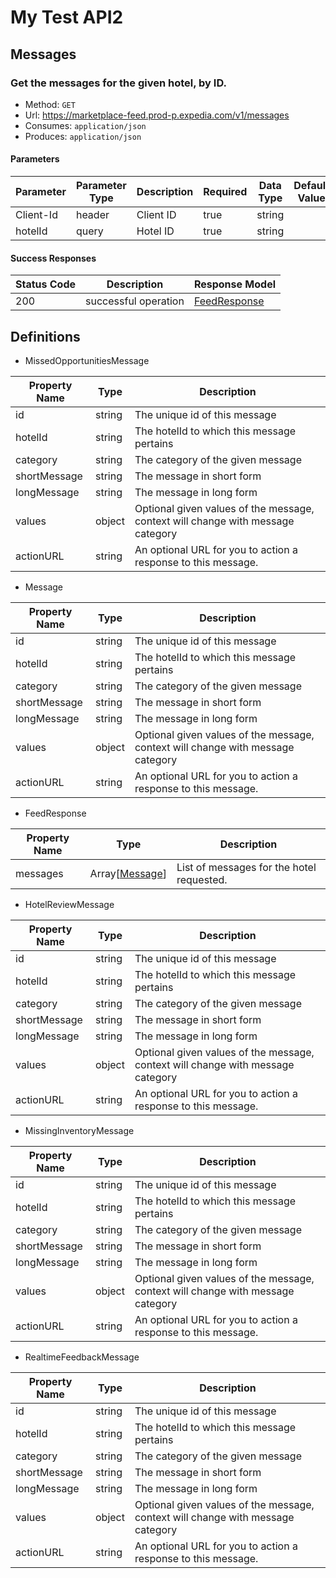 # My Test API2
## Messages
### Get the messages for the given hotel, by ID.
- Method: `GET`
- Url: https://marketplace-feed.prod-p.expedia.com/v1/messages
- Consumes: `application/json`
- Produces: `application/json`

#### Parameters
Parameter | Parameter Type | Description | Required | Data Type | Default Value
--------- | -------------- | ----------- | -------- | --------- | -------------
Client-Id | header | Client ID | true | string | 
hotelId | query | Hotel ID | true | string | 

#### Success Responses
Status Code | Description | Response Model
----------- | ----------- | --------------
200 | successful operation | [FeedResponse](#/definitions/FeedResponse)

## Definitions
- <a name="/definitions/MissedOpportunitiesMessage"></a>MissedOpportunitiesMessage

Property Name | Type | Description
------------- | ---- | -----------
id | string | The unique id of this message
hotelId | string | The hotelId to which this message pertains
category | string | The category of the given message
shortMessage | string | The message in short form
longMessage | string | The message in long form
values | object | Optional given values of the message, context will change with message category
actionURL | string | An optional URL for you to action a response to this message.

- <a name="/definitions/Message"></a>Message

Property Name | Type | Description
------------- | ---- | -----------
id | string | The unique id of this message
hotelId | string | The hotelId to which this message pertains
category | string | The category of the given message
shortMessage | string | The message in short form
longMessage | string | The message in long form
values | object | Optional given values of the message, context will change with message category
actionURL | string | An optional URL for you to action a response to this message.

- <a name="/definitions/FeedResponse"></a>FeedResponse

Property Name | Type | Description
------------- | ---- | -----------
messages | Array[[Message](#/definitions/Message)] | List of messages for the hotel requested.

- <a name="/definitions/HotelReviewMessage"></a>HotelReviewMessage

Property Name | Type | Description
------------- | ---- | -----------
id | string | The unique id of this message
hotelId | string | The hotelId to which this message pertains
category | string | The category of the given message
shortMessage | string | The message in short form
longMessage | string | The message in long form
values | object | Optional given values of the message, context will change with message category
actionURL | string | An optional URL for you to action a response to this message.

- <a name="/definitions/MissingInventoryMessage"></a>MissingInventoryMessage

Property Name | Type | Description
------------- | ---- | -----------
id | string | The unique id of this message
hotelId | string | The hotelId to which this message pertains
category | string | The category of the given message
shortMessage | string | The message in short form
longMessage | string | The message in long form
values | object | Optional given values of the message, context will change with message category
actionURL | string | An optional URL for you to action a response to this message.

- <a name="/definitions/RealtimeFeedbackMessage"></a>RealtimeFeedbackMessage

Property Name | Type | Description
------------- | ---- | -----------
id | string | The unique id of this message
hotelId | string | The hotelId to which this message pertains
category | string | The category of the given message
shortMessage | string | The message in short form
longMessage | string | The message in long form
values | object | Optional given values of the message, context will change with message category
actionURL | string | An optional URL for you to action a response to this message.
